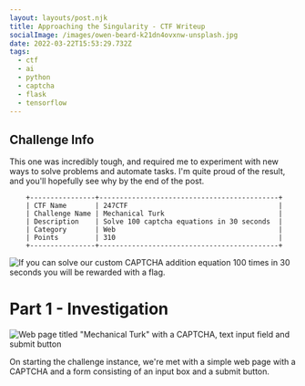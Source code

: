 ```yaml
---
layout: layouts/post.njk
title: Approaching the Singularity - CTF Writeup
socialImage: /images/owen-beard-k21dn4ovxnw-unsplash.jpg
date: 2022-03-22T15:53:29.732Z
tags:
  - ctf
  - ai
  - python
  - captcha
  - flask
  - tensorflow
---
```

## Challenge Info

This one was incredibly tough, and required me to experiment with new ways to solve problems and automate tasks. I'm quite proud of the result, and you'll hopefully see why by the end of the post.

```
    +----------------+--------------------------------------------+
    | CTF Name       | 247CTF                                     |
    | Challenge Name | Mechanical Turk                            |
    | Description    | Solve 100 captcha equations in 30 seconds  |
    | Category       | Web                                        |
    | Points         | 310                                        |
    +----------------+--------------------------------------------+
```

![If you can solve our custom CAPTCHA addition equation 100 times in 30 seconds you will be rewarded with a flag.](/images/screenshot-from-2022-03-22-15-59-10.png)

# Part 1 - Investigation

![Web page titled "Mechanical Turk" with a CAPTCHA, text input field and submit button](/images/screen-shot-2022-03-22-at-16.28.57.png)

On starting the challenge instance, we're met with a simple web page with a CAPTCHA and a form consisting of an input box and a submit button.